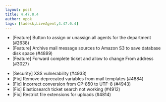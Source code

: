 ```yaml
---
layout: post
title: 4.47.0.4
author: opok
tags: [ladesk,LiveAgent,4.47.0.4]
---
```


- [Feature] Button to assign or unassign all agents for the department (#2638)
- [Feature] Archive mail message sources to Amazon S3 to save database disk space (#4899)
- [Feature] Forward complete ticket and allow to change From address (#3027)

<!--more--> 

- [Security] XSS vulnerability (#4933)
- [Fix] Remove deprecated variables from mail templates (#4884)
- [Fix] Incorrect conversion from CP-850 to UTF-8 (#4943)
- [Fix] Elasticsearch ticket search not working (#4912)
- [Fix] Restrict file extensions for uploads (#4814)

